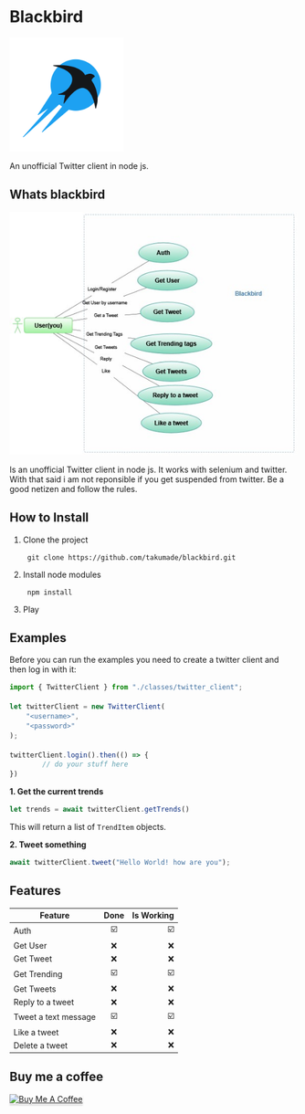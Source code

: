 # Blackbird

<img src="./images/logo.png" width="200" alt="Blackbird Logo">

An unofficial Twitter client in node js.

## Whats blackbird

![Blackbird](./images/usecase.jpg)

Is an unofficial Twitter client in node js. It works with selenium and twitter. With that said i am not reponsible if you get suspended from twitter. Be a good netizen and follow the rules.

## How to Install
1. Clone the project

        git clone https://github.com/takumade/blackbird.git

2. Install node modules

        npm install

3. Play

## Examples

Before you can run the examples you need to create a twitter client and then log in with it:

```js
import { TwitterClient } from "./classes/twitter_client";

let twitterClient = new TwitterClient(
    "<username>",
    "<password>"
);

twitterClient.login().then(() => {
        // do your stuff here
})
```

**1. Get the current trends**

```js
let trends = await twitterClient.getTrends()        
```

This will return a list of `TrendItem` objects.

**2. Tweet something**
```js
await twitterClient.tweet("Hello World! how are you");
```

## Features

| Feature   |     Done      |  Is Working |
|----------|:-------------:|------:|
| Auth |  :ballot_box_with_check:| :ballot_box_with_check: |
| Get User |    :x:   |   :x: |
| Get Tweet |    :x:   |   :x: |
| Get Trending |   :ballot_box_with_check:  |   :ballot_box_with_check: |
| Get Tweets |    :x:   |   :x: |
| Reply to a tweet |    :x:   |   :x: |
| Tweet a text message |    :ballot_box_with_check:   |   :ballot_box_with_check: |
| Like a tweet |    :x:   |   :x: |
| Delete a tweet |    :x:   |   :x: |
    
## Buy me a coffee

   <a href="https://www.buymeacoffee.com/takumade" target="_blank"><img src="https://www.buymeacoffee.com/assets/img/custom_images/orange_img.png" alt="Buy Me A Coffee" style="height: 41px !important;width: 174px !important;box-shadow: 0px 3px 2px 0px rgba(190, 190, 190, 0.5) !important;-webkit-box-shadow: 0px 3px 2px 0px rgba(190, 190, 190, 0.5) !important;" ></a>